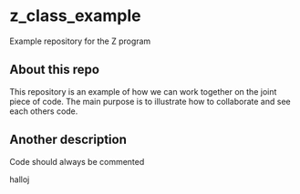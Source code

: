 # z_class_example
Example repository for the Z program



## About this repo

This repository is an example of how we can work together on the joint piece of code. The main purpose is to illustrate how to collaborate and see each others code. 

## Another description

Code should always be commented

halloj

